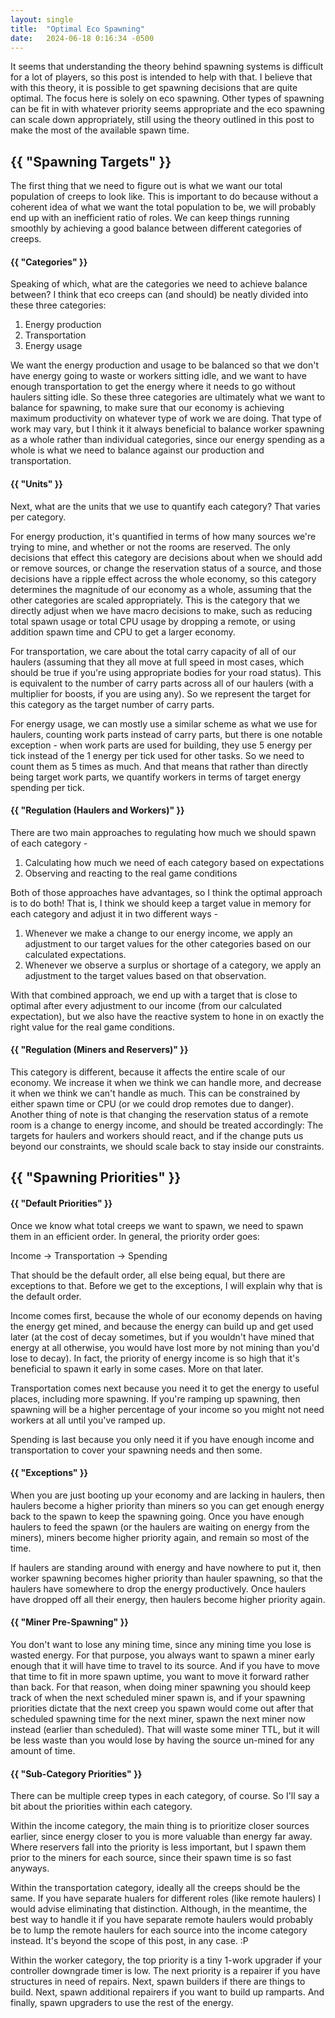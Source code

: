 ```yaml
---
layout: single
title:  "Optimal Eco Spawning"
date:   2024-06-18 0:16:34 -0500
---
```



It seems that understanding the theory behind spawning systems is difficult for a lot of players, so this post is intended to help with that. I believe that with this theory, it is possible to get spawning decisions that are quite optimal. The focus here is solely on eco spawning. Other types of spawning can be fit in with whatever priority seems appropriate and the eco spawning can scale down appropriately, still using the theory outlined in this post to make the most of the available spawn time.

<h2>{{ "Spawning Targets" }}</h2>

The first thing that we need to figure out is what we want our total population of creeps to look like. This is important to do because without a coherent idea of what we want the total population to be, we will probably end up with an inefficient ratio of roles. We can keep things running smoothly by achieving a good balance between different categories of creeps. 

<h4>{{ "Categories" }}</h4>

Speaking of which, what are the categories we need to achieve balance between? I think that eco creeps can (and should) be neatly divided into these three categories:

1) Energy production<br>
2) Transportation<br>
3) Energy usage

We want the energy production and usage to be balanced so that we don't have energy going to waste or workers sitting idle, and we want to have enough transportation to get the energy where it needs to go without haulers sitting idle. So these three categories are ultimately what we want to balance for spawning, to make sure that our economy is achieving maximum productivity on whatever type of work we are doing. That type of work may vary, but I think it it always beneficial to balance worker spawning as a whole rather than individual categories, since our energy spending as a whole is what we need to balance against our production and transportation.

<h4>{{ "Units" }}</h4>

Next, what are the units that we use to quantify each category? That varies per category.

For energy production, it's quantified in terms of how many sources we're trying to mine, and whether or not the rooms are reserved. The only decisions that effect this category are decisions about when we should add or remove sources, or change the reservation status of a source, and those decisions have a ripple effect across the whole economy, so this category determines the magnitude of our economy as a whole, assuming that the other categories are scaled appropriately. This is the category that we directly adjust when we have macro decisions to make, such as reducing total spawn usage or total CPU usage by dropping a remote, or using addition spawn time and CPU to get a larger economy.

For transportation, we care about the total carry capacity of all of our haulers (assuming that they all move at full speed in most cases, which should be true if you're using appropriate bodies for your road status). This is equivalent to the number of carry parts across all of our haulers (with a multiplier for boosts, if you are using any). So we represent the target for this category as the target number of carry parts.

For energy usage, we can mostly use a similar scheme as what we use for haulers, counting work parts instead of carry parts, but there is one notable exception - when work parts are used for building, they use 5 energy per tick instead of the 1 energy per tick used for other tasks. So we need to count them as 5 times as much. And that means that rather than directly being target work parts, we quantify workers in terms of target energy spending per tick.

<h4>{{ "Regulation (Haulers and Workers)" }}</h4>

There are two main approaches to regulating how much we should spawn of each category -

1) Calculating how much we need of each category based on expectations<br>
2) Observing and reacting to the real game conditions

Both of those approaches have advantages, so I think the optimal approach is to do both! That is, I think we should keep a target value in memory for each category and adjust it in two different ways -

1) Whenever we make a change to our energy income, we apply an adjustment to our target values for the other categories based on our calculated expectations.<br>
2) Whenever we observe a surplus or shortage of a category, we apply an adjustment to the target values based on that observation.

With that combined approach, we end up with a target that is close to optimal after every adjustment to our income (from our calculated expectation), but we also have the reactive system to hone in on exactly the right value for the real game conditions.

<h4>{{ "Regulation (Miners and Reservers)" }}</h4>

This category is different, because it affects the entire scale of our economy. We increase it when we think we can handle more, and decrease it when we think we can't handle as much. This can be constrained by either spawn time or CPU (or we could drop remotes due to danger). Another thing of note is that changing the reservation status of a remote room is a change to energy income, and should be treated accordingly: The targets for haulers and workers should react, and if the change puts us beyond our constraints, we should scale back to stay inside our constraints.

<h2>{{ "Spawning Priorities" }}</h2>

<h4>{{ "Default Priorities" }}</h4>

Once we know what total creeps we want to spawn, we need to spawn them in an efficient order. In general, the priority order goes:

Income -> Transportation -> Spending

That should be the default order, all else being equal, but there are exceptions to that. Before we get to the exceptions, I will explain why that is the default order.

Income comes first, because the whole of our economy depends on having the energy get mined, and because the energy can build up and get used later (at the cost of decay sometimes, but if you wouldn't have mined that energy at all otherwise, you would have lost more by not mining than you'd lose to decay). In fact, the priority of energy income is so high that it's beneficial to spawn it early in some cases. More on that later.

Transportation comes next because you need it to get the energy to useful places, including more spawning. If you're ramping up spawning, then spawning will be a higher percentage of your income so you might not need workers at all until you've ramped up.

Spending is last because you only need it if you have enough income and transportation to cover your spawning needs and then some.

<h4>{{ "Exceptions" }}</h4>

When you are just booting up your economy and are lacking in haulers, then haulers become a higher priority than miners so you can get enough energy back to the spawn to keep the spawning going. Once you have enough haulers to feed the spawn (or the haulers are waiting on energy from the miners), miners become higher priority again, and remain so most of the time.

If haulers are standing around with energy and have nowhere to put it, then worker spawning becomes higher priority than hauler spawning, so that the haulers have somewhere to drop the energy productively. Once haulers have dropped off all their energy, then haulers become higher priority again.

<h4>{{ "Miner Pre-Spawning" }}</h4>

You don't want to lose any mining time, since any mining time you lose is wasted energy. For that purpose, you always want to spawn a miner early enough that it will have time to travel to its source. And if you have to move that time to fit in more spawn uptime, you want to move it forward rather than back. For that reason, when doing miner spawning you should keep track of when the next scheduled miner spawn is, and if your spawning priorities dictate that the next creep you spawn would come out after that scheduled spawning time for the next miner, spawn the next miner now instead (earlier than scheduled). That will waste some miner TTL, but it will be less waste than you would lose by having the source un-mined for any amount of time.

<h4>{{ "Sub-Category Priorities" }}</h4>

There can be multiple creep types in each category, of course. So I'll say a bit about the priorities within each category.

Within the income category, the main thing is to prioritize closer sources earlier, since energy closer to you is more valuable than energy far away. Where reservers fall into the priority is less important, but I spawn them prior to the miners for each source, since their spawn time is so fast anyways.

Within the transportation category, ideally all the creeps should be the same. If you have separate hualers for different roles (like remote haulers) I would advise eliminating that distinction. Although, in the meantime, the best way to handle it if you have separate remote haulers would probably be to lump the remote haulers for each source into the income category instead. It's beyond the scope of this post, in any case. :P

Within the worker category, the top priority is a tiny 1-work upgrader if your controller downgrade timer is low. The next priority is a repairer if you have structures in need of repairs. Next, spawn builders if there are things to build. Next, spawn additional repairers if you want to build up ramparts. And finally, spawn upgraders to use the rest of the energy.